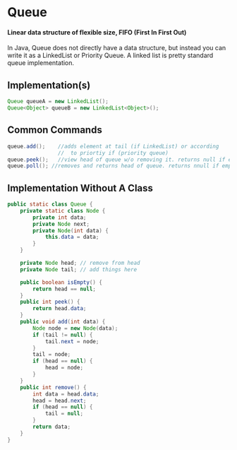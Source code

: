# Queue

#### Linear data structure of flexible size, FIFO (First In First Out)
In Java, Queue does not directly have a data structure, but instead
you can write it as a LinkedList or Priority Queue. A linked list is
pretty standard queue implementation.

## Implementation(s)
```java
Queue queueA = new LinkedList();
Queue<Object> queueB = new LinkedList<Object>();
```

## Common Commands
```java
queue.add(); 	//adds element at tail (if LinkedList) or according
			 	//  to priortiy if (priority queue)
queue.peek(); 	//view head of queue w/o removing it. returns null if empty
queue.poll(); //removes and returns head of queue. returns nnull if empty
```

## Implementation Without A Class
```java
public static class Queue {
	private static class Node {
		private int data;
		private Node next;
		private Node(int data) {
			this.data = data;
		}
	}

	private Node head; // remove from head
	private Node tail; // add things here

	public boolean isEmpty() {
		return head == null;
	}
	public int peek() {
		return head.data;
	}
	public void add(int data) {
		Node node = new Node(data);
		if (tail != null) {
			tail.next = node;
		}
		tail = node;
		if (head == null) {
			head = node;
		}
	}
	public int remove() {
		int data = head.data;
		head = head.next;
		if (head == null) {
			tail = null;
		}
		return data;
	}
}
```